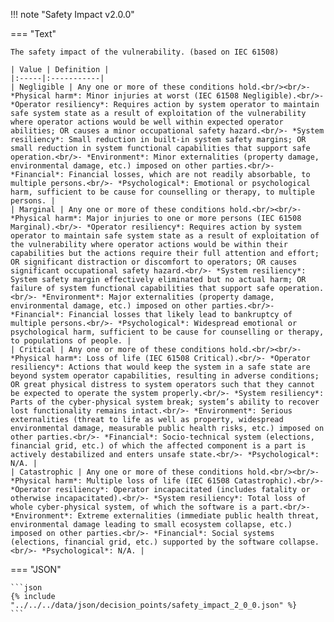 <!-- This content is autogenerated by doctools.py. Do not Edit. -->
!!! note "Safety Impact v2.0.0"

=== "Text"

    The safety impact of the vulnerability. (based on IEC 61508)

    | Value | Definition |
    |:-----|:-----------|
    | Negligible | Any one or more of these conditions hold.<br/><br/>- *Physical harm*: Minor injuries at worst (IEC 61508 Negligible).<br/>- *Operator resiliency*: Requires action by system operator to maintain safe system state as a result of exploitation of the vulnerability where operator actions would be well within expected operator abilities; OR causes a minor occupational safety hazard.<br/>- *System resiliency*: Small reduction in built-in system safety margins; OR small reduction in system functional capabilities that support safe operation.<br/>- *Environment*: Minor externalities (property damage, environmental damage, etc.) imposed on other parties.<br/>- *Financial*: Financial losses, which are not readily absorbable, to multiple persons.<br/>- *Psychological*: Emotional or psychological harm, sufficient to be cause for counselling or therapy, to multiple persons. |
    | Marginal | Any one or more of these conditions hold.<br/><br/>- *Physical harm*: Major injuries to one or more persons (IEC 61508 Marginal).<br/>- *Operator resiliency*: Requires action by system operator to maintain safe system state as a result of exploitation of the vulnerability where operator actions would be within their capabilities but the actions require their full attention and effort; OR significant distraction or discomfort to operators; OR causes significant occupational safety hazard.<br/>- *System resiliency*: System safety margin effectively eliminated but no actual harm; OR failure of system functional capabilities that support safe operation.<br/>- *Environment*: Major externalities (property damage, environmental damage, etc.) imposed on other parties.<br/>- *Financial*: Financial losses that likely lead to bankruptcy of multiple persons.<br/>- *Psychological*: Widespread emotional or psychological harm, sufficient to be cause for counselling or therapy, to populations of people. |
    | Critical | Any one or more of these conditions hold.<br/><br/>- *Physical harm*: Loss of life (IEC 61508 Critical).<br/>- *Operator resiliency*: Actions that would keep the system in a safe state are beyond system operator capabilities, resulting in adverse conditions; OR great physical distress to system operators such that they cannot be expected to operate the system properly.<br/>- *System resiliency*: Parts of the cyber-physical system break; system’s ability to recover lost functionality remains intact.<br/>- *Environment*: Serious externalities (threat to life as well as property, widespread environmental damage, measurable public health risks, etc.) imposed on other parties.<br/>- *Financial*: Socio-technical system (elections, financial grid, etc.) of which the affected component is a part is actively destabilized and enters unsafe state.<br/>- *Psychological*: N/A. |
    | Catastrophic | Any one or more of these conditions hold.<br/><br/>- *Physical harm*: Multiple loss of life (IEC 61508 Catastrophic).<br/>- *Operator resiliency*: Operator incapacitated (includes fatality or otherwise incapacitated).<br/>- *System resiliency*: Total loss of whole cyber-physical system, of which the software is a part.<br/>- *Environment*: Extreme externalities (immediate public health threat, environmental damage leading to small ecosystem collapse, etc.) imposed on other parties.<br/>- *Financial*: Social systems (elections, financial grid, etc.) supported by the software collapse.<br/>- *Psychological*: N/A. |
    
=== "JSON"

    ```json
    {% include "../../../data/json/decision_points/safety_impact_2_0_0.json" %}
    ```
